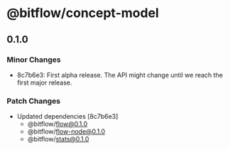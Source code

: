 # @bitflow/concept-model

## 0.1.0
### Minor Changes

- 8c7b6e3: First alpha release. The API might change until we reach the first major release.

### Patch Changes

- Updated dependencies [8c7b6e3]
  - @bitflow/flow@0.1.0
  - @bitflow/flow-node@0.1.0
  - @bitflow/stats@0.1.0

